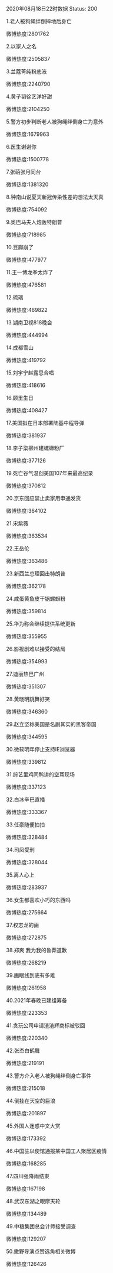2020年08月18日22时数据
Status: 200

1.老人被狗绳绊倒摔地后身亡

微博热度:2801762

2.以家人之名

微博热度:2505837

3.兰蔻菁纯粉底液

微博热度:2240790

4.黄子韬徐艺洋好甜

微博热度:2104250

5.警方初步判断老人被狗绳绊倒身亡为意外

微博热度:1679963

6.医生谢谢你

微博热度:1500778

7.张萌张月同台

微博热度:1381320

8.钟南山说夏天新冠传染性差的想法太天真

微博热度:754092

9.奥巴马夫人炮轰特朗普

微博热度:718985

10.豆瓣崩了

微博热度:477977

11.王一博龙拳太炸了

微博热度:476581

12.琉璃

微博热度:469822

13.湖南卫视818晚会

微博热度:444994

14.成都雪山

微博热度:419792

15.刘宇宁赵露思合唱

微博热度:418616

16.顾里生日

微博热度:408427

17.美国拟在日本部署陆基中程导弹

微博热度:381937

18.李子柒柳州建螺蛳粉厂

微博热度:377126

19.死亡谷气温创美国107年来最高纪录

微博热度:370812

20.京东回应禁止卖家用申通发货

微博热度:364102

21.宋紫薇

微博热度:363534

22.王岳伦

微博热度:363486

23.新西兰总理回击特朗普

微博热度:362178

24.咸蛋黄鱼皮干锅螺蛳粉

微博热度:359814

25.华为称会继续提供系统更新

微博热度:355955

26.影视剧难以接受的结局

微博热度:354993

27.迪丽热巴广州

微博热度:351307

28.黄晓明跳舞好笑

微博热度:346360

29.赵立坚称美国是名副其实的黑客帝国

微博热度:344595

30.微软明年停止支持IE浏览器

微博热度:339812

31.综艺里鸡同鸭讲的空耳现场

微博热度:337123

32.白冰辛巴直播

微博热度:333367

33.任豪随便拍拍

微博热度:328484

34.司凤受刑

微博热度:328044

35.离人心上

微博热度:283937

36.女生都喜欢小巧的东西吗

微博热度:275664

37.权志龙的画

微博热度:272875

38.郑爽 我为我的鲁莽道歉

微博热度:268219

39.画眼线到底有多难

微博热度:261958

40.2021年春晚已建组筹备

微博热度:223353

41.贪玩公司申请渣渣辉商标被驳回

微博热度:220340

42.张杰白鹤舞

微博热度:219191

43.警方介入老人被狗绳绊倒身亡事件

微博热度:215018

44.倒挂在天空的巨浪

微博热度:201897

45.外国人迷惑中文大赏

微博热度:173392

46.中国驻以使馆通报某中国工人聚居区疫情

微博热度:168285

47.四川强降雨结束

微博热度:167198

48.武汉东湖之眼摩天轮

微博热度:134489

49.中粮集团总会计师接受调查

微博热度:129207

50.撒野导演点赞选角相关微博

微博热度:126426

